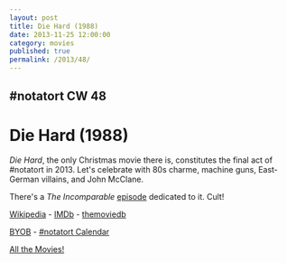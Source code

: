 ```yaml
---
layout: post
title: Die Hard (1988)
date: 2013-11-25 12:00:00
category: movies
published: true
permalink: /2013/48/
---
```


## \#notatort CW 48
# Die Hard \(1988\)

*Die Hard*, the only Christmas movie there is, constitutes the final act of #notatort in 2013. Let's celebrate with 80s charme, machine guns, East-German villains, and John McClane.

There's a *The Incomparable* [episode](http://www.theincomparable.com/2010/12/17-were-going-to-need-some-more-christmas-movies-i-guess.html) dedicated to it. Cult!

[Wikipedia](http://en.wikipedia.org/wiki/Die_Hard) - [IMDb](http://www.imdb.com/title/tt0095016/?ref_=fn_al_tt_1) - [themoviedb](http://www.themoviedb.org/movie/562-die-hard)

<a href="http://en.wikipedia.org/wiki/BYOB_(beverage)">BYOB</a> - <a href="webcal://p09-calendarws.icloud.com/ca/subscribe/1/njhFKcFiNF5cQxQ-plsJccGfbuvf1pXvgKeMqimgE4ZFRgZps-DrReteg83YbLJaRhjuvwVD1DJ3eqmzmueLudNx8k_GF1p4khyUtrXpRxo">#notatort Calendar</a>

[All the Movies!](http://movie.timmschoof.com/allthemovies/)

<!--include jquery & backstretch-->

<script type="text/javascript" src="https://ajax.googleapis.com/ajax/libs/jquery/1.7.2/jquery.min.js"></script>

<script type="text/javascript" src="http://movie.timmschoof.com/jquery.backstretch.min.js"></script>

<script type="text/javascript">

$(function(){

     $(window).resize(function(){
     
         if($(this).width() >= 767){
         
             $.backstretch("http://movie.timmschoof.com/bg48.jpg", {speed: 150});
             
         }
         
      })
      
      .resize();//trigger resize on page load
      
});

</script>